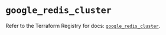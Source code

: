 # `google_redis_cluster`

Refer to the Terraform Registry for docs: [`google_redis_cluster`](https://registry.terraform.io/providers/hashicorp/google-beta/6.15.0/docs/resources/google_redis_cluster).
